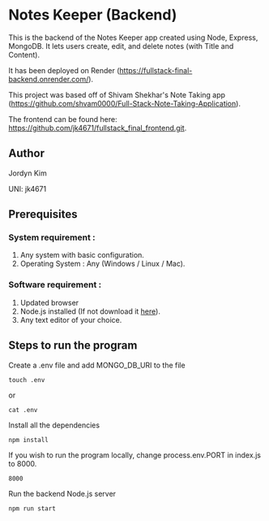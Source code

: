 # Notes Keeper (Backend)

This is the backend of the Notes Keeper app created using Node, Express, MongoDB. It lets users create, edit, and delete notes (with Title and Content).

It has been deployed on Render (https://fullstack-final-backend.onrender.com/).

This project was based off of Shivam Shekhar's Note Taking app (https://github.com/shvam0000/Full-Stack-Note-Taking-Application).

The frontend can be found here: https://github.com/jk4671/fullstack_final_frontend.git.

## Author

Jordyn Kim

UNI: jk4671

## Prerequisites

### System requirement :

1. Any system with basic configuration.
2. Operating System : Any (Windows / Linux / Mac).

### Software requirement :

1. Updated browser
2. Node.js installed (If not download it [here](https://nodejs.org/en/download/)).
3. Any text editor of your choice.

## Steps to run the program

Create a .env file and add MONGO_DB_URI to the file
```
touch .env
```
or 
```
cat .env
```
Install all the dependencies
```
npm install
```
If you wish to run the program locally, change process.env.PORT in index.js to 8000.
```
8000
```
Run the backend Node.js server
```
npm run start
```
